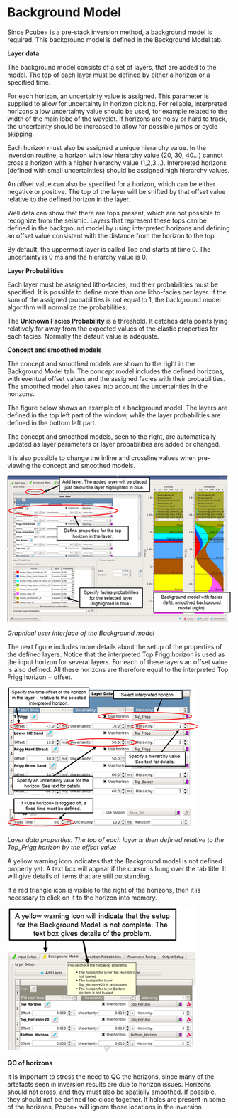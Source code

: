 # Background Model

Since Pcube+ is a pre-stack inversion method, a background model is required. This background model is defined in the Background Model tab.

**Layer data**

The background model consists of a set of layers, that are added to the model. The top of each layer must be defined by either a horizon or a specified time.

For each horizon, an uncertainty value is assigned. This parameter is supplied to allow for uncertainty in horizon picking. For reliable, interpreted horizons a low uncertainty value should be used, for example related to the width of the main lobe of the wavelet. If horizons are noisy or hard to track, the uncertainty should be increased to allow for possible jumps or cycle skipping.

Each horizon must also be assigned a unique hierarchy value. In the inversion routine, a horizon with low hierarchy value \(20, 30, 40…\) cannot cross a horizon with a higher hierarchy value \(1,2,3…\). Interpreted horizons \(defined with small uncertainties\) should be assigned high hierarchy values.

An offset value can also be specified for a horizon, which can be either negative or positive. The top of the layer will be shifted by that offset value relative to the defined horizon in the layer.

Well data can show that there are tops present, which are not possible to recognize from the seismic. Layers that represent these tops can be defined in the background model by using interpreted horizons and defining an offset value consistent with the distance from the horizon to the top.

By default, the uppermost layer is called Top and starts at time 0. The uncertainty is 0 ms and the hierarchy value is 0.

**Layer Probabilities**

Each layer must be assigned litho-facies, and their probabilities must be specified. It is possible to define more than one litho-facies per layer. If the sum of the assigned probabilities is not equal to 1, the background model algorithm will normalize the probabilities.

The **Unknown Facies Probability** is a threshold. It catches data points lying relatively far away from the expected values of the elastic properties for each facies. Normally the default value is adequate.

**Concept and smoothed models**

The concept and smoothed models are shown to the right in the Background Model tab. The concept model includes the defined horizons, with eventual offset values and the assigned facies with their probabilities. The smoothed model also takes into account the uncertainties in the horizons.

The figure below shows an example of a background model. The layers are defined in the top left part of the window, while the layer probabilities are defined in the bottom left part.

The concept and smoothed models, seen to the right, are automatically updated as layer parameters or layer probabilities are added or changed.

It is also possible to change the inline and crossline values when pre-viewing the concept and smoothed models.

![](../../../.gitbook/assets/080_interpretation.png)

_Graphical user interface of the Background model_

The next figure includes more details about the setup of the properties of the defined layers. Notice that the interpreted Top Frigg horizon is used as the input horizon for several layers. For each of these layers an offset value is also defined. All these horizons are therefore equal to the interpreted Top Frigg horizon + offset.

![](../../../.gitbook/assets/081_interpretation.png)

_Layer data properties: The top of each layer is then defined relative to the Top\_Frigg horizon by the offset value_

A yellow warning icon indicates that the Background model is not defined properly yet. A text box will appear if the cursor is hung over the tab title. It will give details of items that are still outstanding.

If a red triangle icon is visible to the right of the horizons, then it is necessary to click on it to the horizon into memory.

![](../../../.gitbook/assets/082_interpretation.png)

**QC of horizons**

It is important to stress the need to QC the horizons, since many of the artefacts seen in inversion results are due to horizon issues. Horizons should not cross, and they must also be spatially smoothed. If possible, they should not be defined too close together. If holes are present in some of the horizons, Pcube+ will ignore those locations in the inversion.

